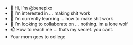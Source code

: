 - 👋 Hi, I’m @benepixx
- 👀 I’m interested in ... making shit work
- 🌱 I’m currently learning ... how to make shit work
- 💞️ I’m looking to collaborate on ... nothing. im a lone wolf
- 📫 How to reach me ... thats my secret. you cant.
- Your mom goes to college

<!---
benepixx/benepixx is a ✨ special ✨ repository because its `README.md` (this file) appears on your GitHub profile.
You can click the Preview link to take a look at your changes.
--->
